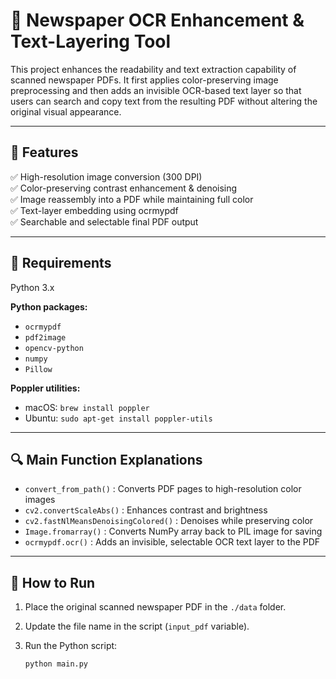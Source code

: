 # 📰 Newspaper OCR Enhancement & Text-Layering Tool

This project enhances the readability and text extraction capability of scanned newspaper PDFs. It first applies color-preserving image preprocessing and then adds an invisible OCR-based text layer so that users can search and copy text from the resulting PDF without altering the original visual appearance.

---

## 📌 Features

✅ High-resolution image conversion (300 DPI)  
✅ Color-preserving contrast enhancement & denoising  
✅ Image reassembly into a PDF while maintaining full color  
✅ Text-layer embedding using ocrmypdf  
✅ Searchable and selectable final PDF output

---

## 📅 Requirements

Python 3.x  

**Python packages:**
- `ocrmypdf`
- `pdf2image`
- `opencv-python`
- `numpy`
- `Pillow`

**Poppler utilities:**
- macOS: `brew install poppler`
- Ubuntu: `sudo apt-get install poppler-utils`

---

## 🔍 Main Function Explanations ##

- `convert_from_path()`
: Converts PDF pages to high-resolution color images
- `cv2.convertScaleAbs()`
: Enhances contrast and brightness
- `cv2.fastNlMeansDenoisingColored()`
: Denoises while preserving color
- `Image.fromarray()`
: Converts NumPy array back to PIL image for saving
- `ocrmypdf.ocr()`
: Adds an invisible, selectable OCR text layer to the PDF

---


## 🔄 How to Run

1. Place the original scanned newspaper PDF in the `./data` folder.  
2. Update the file name in the script (`input_pdf` variable).  
3. Run the Python script:

   ```bash
   python main.py